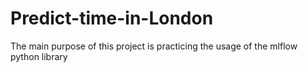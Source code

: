 # Predict-time-in-London

The main purpose of this project is practicing the usage of the mlflow
python library
